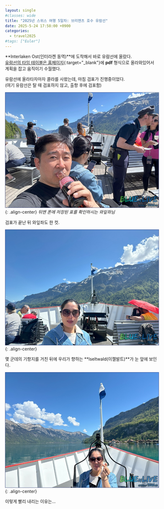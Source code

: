 ```yaml
---
layout: single
#classes: wide
title: "2025년 스위스 여행 5일차꞉ 브리엔츠 호수 유람선"
date: 2025-5-24 17:58:00 +0900
categories:
  - travel2025
#tags: ["Euler"]
---
```


**Interlaken Ost(인터라켄 동역)**에 도착해서 바로 유람선에 올랐다.\
[유람선의 타임 테이블은 홈페이지](https://www.bls-schiff.ch/en/lake-cruise/timetable/boat-schedule){:target="_blank"}에 **pdf** 형식으로 올라와있어서 계획을 잡고 움직이기 수월했다.

유람선에 올라타자마자 콜라를 사왔는데, 마침 검표가 진행중이었다.\
(여기 유람선은 탈 때 검표하지 않고, 출항 후에 검표함)

![image](</images/2025-05-24c/IMG_9644s64.jpg>){: .align-center}
*뒤엔 폰에 저장된 표를 확인하시는 와잎좌님*

검표가 끝난 뒤 와잎좌도 한 컷.

![image](</images/2025-05-24c/IMG_9650s64.jpg>){: .align-center}

몇 군데의 기항지를 거친 뒤에 우리가 향하는 **Iseltwald(이젤발트)**가 눈 앞에 보인다.

![image](</images/2025-05-24c/IMG_9653s64.jpg>){: .align-center}

이렇게 빨리 내리는 이유는...
